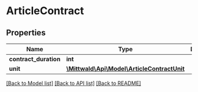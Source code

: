 # ArticleContract

## Properties
Name | Type | Description | Notes
------------ | ------------- | ------------- | -------------
**contract_duration** | **int** |  | [optional] 
**unit** | [**\Mittwald\Api\Model\ArticleContractUnit**](ArticleContractUnit.md) |  | [optional] 

[[Back to Model list]](../README.md#documentation-for-models) [[Back to API list]](../README.md#documentation-for-api-endpoints) [[Back to README]](../README.md)


